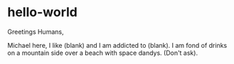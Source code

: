 # hello-world

Greetings Humans,

Michael here, I like (blank) and I am addicted to (blank).
I am fond of drinks on a mountain side over a beach with space dandys. (Don't ask).
